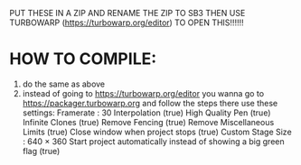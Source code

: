 PUT THESE IN A ZIP AND RENAME THE ZIP TO SB3 THEN USE TURBOWARP (https://turbowarp.org/editor) TO OPEN THIS!!!!!!
# HOW TO COMPILE:
1. do the same as above
2. instead of going to https://turbowarp.org/editor you wanna go to https://packager.turbowarp.org and follow the steps there
use these settings:
Framerate : 30
Interpolation (true)
 High Quality Pen (true)
 Infinite Clones (true)
 Remove Fencing (true)
 Remove Miscellaneous Limits (true)
 Close window when project stops (true)
Custom Stage Size : 640 × 360
Start project automatically instead of showing a big green flag (true)
